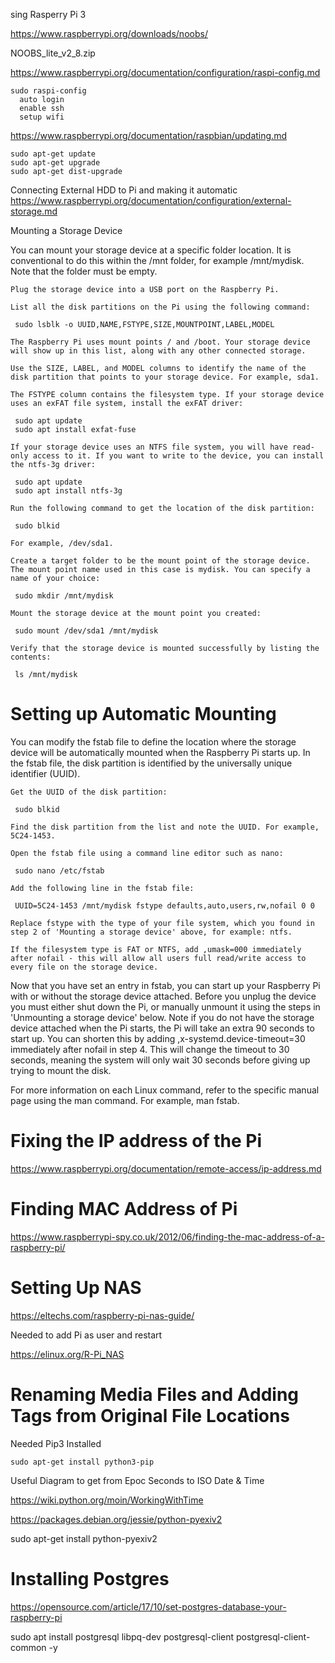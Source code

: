 sing Rasperry Pi 3

https://www.raspberrypi.org/downloads/noobs/

NOOBS_lite_v2_8.zip

https://www.raspberrypi.org/documentation/configuration/raspi-config.md

    sudo raspi-config
      auto login
      enable ssh
      setup wifi


https://www.raspberrypi.org/documentation/raspbian/updating.md

    sudo apt-get update
    sudo apt-get upgrade
    sudo apt-get dist-upgrade

Connecting External HDD to Pi and making it automatic  
https://www.raspberrypi.org/documentation/configuration/external-storage.md


Mounting a Storage Device

You can mount your storage device at a specific folder location. It is conventional to do this within the /mnt folder, for example /mnt/mydisk. Note that the folder must be empty.

    Plug the storage device into a USB port on the Raspberry Pi.

    List all the disk partitions on the Pi using the following command:

     sudo lsblk -o UUID,NAME,FSTYPE,SIZE,MOUNTPOINT,LABEL,MODEL

    The Raspberry Pi uses mount points / and /boot. Your storage device will show up in this list, along with any other connected storage.

    Use the SIZE, LABEL, and MODEL columns to identify the name of the disk partition that points to your storage device. For example, sda1.

    The FSTYPE column contains the filesystem type. If your storage device uses an exFAT file system, install the exFAT driver:

     sudo apt update
     sudo apt install exfat-fuse

    If your storage device uses an NTFS file system, you will have read-only access to it. If you want to write to the device, you can install the ntfs-3g driver:

     sudo apt update
     sudo apt install ntfs-3g

    Run the following command to get the location of the disk partition:

     sudo blkid

    For example, /dev/sda1.

    Create a target folder to be the mount point of the storage device. The mount point name used in this case is mydisk. You can specify a name of your choice:

     sudo mkdir /mnt/mydisk

    Mount the storage device at the mount point you created:

     sudo mount /dev/sda1 /mnt/mydisk

    Verify that the storage device is mounted successfully by listing the contents:

     ls /mnt/mydisk


# Setting up Automatic Mounting

You can modify the fstab file to define the location where the storage device will be automatically mounted when the Raspberry Pi starts up. In the fstab file, the disk partition is identified by the universally unique identifier (UUID).

    Get the UUID of the disk partition:

     sudo blkid

    Find the disk partition from the list and note the UUID. For example, 5C24-1453.

    Open the fstab file using a command line editor such as nano:

     sudo nano /etc/fstab

    Add the following line in the fstab file:

     UUID=5C24-1453 /mnt/mydisk fstype defaults,auto,users,rw,nofail 0 0

    Replace fstype with the type of your file system, which you found in step 2 of 'Mounting a storage device' above, for example: ntfs.

    If the filesystem type is FAT or NTFS, add ,umask=000 immediately after nofail - this will allow all users full read/write access to every file on the storage device.

Now that you have set an entry in fstab, you can start up your Raspberry Pi with or without the storage device attached. Before you unplug the device you must either shut down the Pi, or manually unmount it using the steps in 'Unmounting a storage device' below.
Note
	if you do not have the storage device attached when the Pi starts, the Pi will take an extra 90 seconds to start up. You can shorten this by adding ,x-systemd.device-timeout=30 immediately after nofail in step 4. This will change the timeout to 30 seconds, meaning the system will only wait 30 seconds before giving up trying to mount the disk.

For more information on each Linux command, refer to the specific manual page using the man command. For example, man fstab.



# Fixing the IP address of the Pi

https://www.raspberrypi.org/documentation/remote-access/ip-address.md

# Finding MAC Address of Pi

https://www.raspberrypi-spy.co.uk/2012/06/finding-the-mac-address-of-a-raspberry-pi/

# Setting Up NAS

https://eltechs.com/raspberry-pi-nas-guide/

Needed to add Pi as user and restart


https://elinux.org/R-Pi_NAS


# Renaming Media Files and Adding Tags from Original File Locations

Needed Pip3 Installed

    sudo apt-get install python3-pip

Useful Diagram to get from Epoc Seconds to ISO Date & Time

https://wiki.python.org/moin/WorkingWithTime

https://packages.debian.org/jessie/python-pyexiv2

sudo apt-get install python-pyexiv2

# Installing Postgres

https://opensource.com/article/17/10/set-postgres-database-your-raspberry-pi

sudo apt install postgresql libpq-dev postgresql-client postgresql-client-common -y
